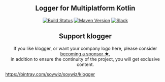 <h2 align="center">Logger for Multiplatform Kotlin</h2>

<!-- BADGES -->
<p align="center">
	<a href="https://github.com/korlibs/klogger/actions"><img alt="Build Status" src="https://github.com/korlibs/klogger/workflows/CI/badge.svg" /></a>
	<a href="https://bintray.com/korlibs/korlibs/klogger"><img alt="Maven Version" src="https://img.shields.io/bintray/v/korlibs/korlibs/klogger.svg?style=flat&label=maven" /></a>
	<a href="https://slack.soywiz.com/"><img alt="Slack" src="https://img.shields.io/badge/chat-on%20slack-green?style=flat&logo=slack" /></a>
</p>
<!-- /BADGES -->

<!-- SUPPORT -->
<h2 align="center">Support klogger</h2>
<p align="center">
If you like klogger, or want your company logo here, please consider <a href="https://github.com/sponsors/soywiz">becoming a sponsor ★</a>,<br />
in addition to ensure the continuity of the project, you will get exclusive content.
</p>
<!-- /SUPPORT -->

<https://bintray.com/soywiz/soywiz/klogger>
